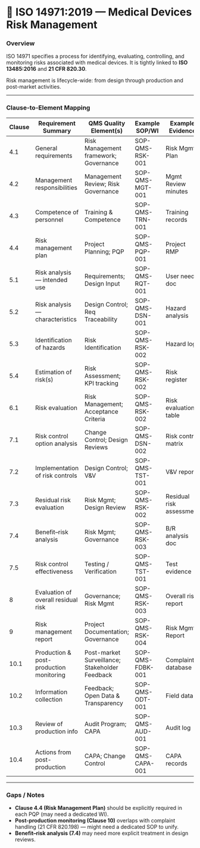# 📘 **ISO 14971:2019 — Medical Devices Risk Management**

### Overview

ISO 14971 specifies a process for identifying, evaluating, controlling, and monitoring risks associated with medical devices. It is tightly linked to **ISO 13485:2016** and **21 CFR 820.30**.

Risk management is lifecycle-wide: from design through production and post-market activities.

---

### Clause-to-Element Mapping

| Clause | Requirement Summary                     | QMS Quality Element(s)                         | Example SOP/WI   | Example Evidence         |
| ------ | --------------------------------------- | ---------------------------------------------- | ---------------- | ------------------------ |
| 4.1    | General requirements                    | Risk Management framework; Governance          | SOP-QMS-RSK-001  | Risk Mgmt Plan           |
| 4.2    | Management responsibilities             | Management Review; Risk Governance             | SOP-QMS-MGT-001  | Mgmt Review minutes      |
| 4.3    | Competence of personnel                 | Training & Competence                          | SOP-QMS-TRN-001  | Training records         |
| 4.4    | Risk management plan                    | Project Planning; PQP                          | SOP-QMS-PQP-001  | Project RMP              |
| 5.1    | Risk analysis — intended use            | Requirements; Design Input                     | SOP-QMS-RQT-001  | User needs doc           |
| 5.2    | Risk analysis — characteristics         | Design Control; Req Traceability               | SOP-QMS-DSN-001  | Hazard analysis          |
| 5.3    | Identification of hazards               | Risk Identification                            | SOP-QMS-RSK-002  | Hazard log               |
| 5.4    | Estimation of risk(s)                   | Risk Assessment; KPI tracking                  | SOP-QMS-RSK-002  | Risk register            |
| 6.1    | Risk evaluation                         | Risk Management; Acceptance Criteria           | SOP-QMS-RSK-002  | Risk evaluation table    |
| 7.1    | Risk control option analysis            | Change Control; Design Reviews                 | SOP-QMS-DSN-002  | Risk control matrix      |
| 7.2    | Implementation of risk controls         | Design Control; V&V                            | SOP-QMS-TST-001  | V&V report               |
| 7.3    | Residual risk evaluation                | Risk Mgmt; Design Review                       | SOP-QMS-RSK-002  | Residual risk assessment |
| 7.4    | Benefit–risk analysis                   | Risk Mgmt; Governance                          | SOP-QMS-RSK-003  | B/R analysis doc         |
| 7.5    | Risk control effectiveness              | Testing / Verification                         | SOP-QMS-TST-001  | Test evidence            |
| 8      | Evaluation of overall residual risk     | Governance; Risk Mgmt                          | SOP-QMS-RSK-003  | Overall risk report      |
| 9      | Risk management report                  | Project Documentation; Governance              | SOP-QMS-RSK-004  | Risk Mgmt Report         |
| 10.1   | Production & post-production monitoring | Post-market Surveillance; Stakeholder Feedback | SOP-QMS-FDBK-001 | Complaints database      |
| 10.2   | Information collection                  | Feedback; Open Data & Transparency             | SOP-QMS-ODT-001  | Field data               |
| 10.3   | Review of production info               | Audit Program; CAPA                            | SOP-QMS-AUD-001  | Audit log                |
| 10.4   | Actions from post-production            | CAPA; Change Control                           | SOP-QMS-CAPA-001 | CAPA records             |

---

### Gaps / Notes

* **Clause 4.4 (Risk Management Plan)** should be explicitly required in each PQP (may need a dedicated WI).
* **Post-production monitoring (Clause 10)** overlaps with complaint handling (21 CFR 820.198) — might need a dedicated SOP to unify.
* **Benefit–risk analysis (7.4)** may need more explicit treatment in design reviews.
